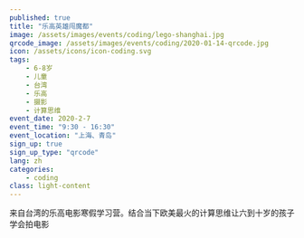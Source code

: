 ```yaml
---
published: true
title: "乐高英雄闯魔都"
image: /assets/images/events/coding/lego-shanghai.jpg
qrcode_image: /assets/images/events/coding/2020-01-14-qrcode.jpg
icon: /assets/icons/icon-coding.svg
tags: 
    - 6-8岁
    - 儿童
    - 台湾
    - 乐高
    - 摄影
    - 计算思维
event_date: 2020-2-7
event_time: "9:30 - 16:30"
event_location: "上海、青岛"
sign_up: true
sign_up_type: "qrcode"
lang: zh
categories:
    - coding
class: light-content
---
```


来自台湾的乐高电影寒假学习营。结合当下欧美最火的计算思维让六到十岁的孩子学会拍电影
